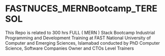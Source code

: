 # FASTNUCES_MERNBootcamp_TERESOL
This Repo is related to 300 hrs FULL ( MERN ) Stack Bootcamp Industrial Programming and Development Training at FAST National University of Computer and Emerging Sciences, Islamabad conducted by PhD Computer Science, Software Companies Owner and CTOs Level Trainers 
